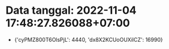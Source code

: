 # Data tanggal: 2022-11-04 17:48:27.826088+07:00

* {'cyPMZ800T6OlsPjL': 4440, 'dx8X2KCUoOUXilCZ': 16990}
